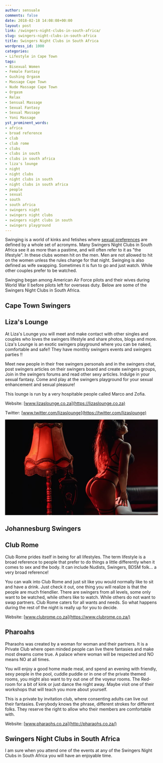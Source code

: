 ```yaml
---
author: sensuale
comments: false
date: 2018-02-18 14:08:08+00:00
layout: post
link: /swingers-night-clubs-in-south-africa/
slug: swingers-night-clubs-in-south-africa
title: Swingers Night Clubs in South Africa
wordpress_id: 1000
categories:
- Lifestyle in Cape Town
tags:
- Bisexual Women
- Female Fantasy
- Gushing Orgasm
- Massage Cape Town
- Nude Massage Cape Town
- Orgasm
- Relax
- Sensual Massage
- Sexual Fantasy
- Sexual Massage
- Yoni Massage
yst_prominent_words:
- africa
- broad reference
- club
- club rome
- clubs
- clubs in south
- clubs in south africa
- liza's lounge
- night
- night clubs
- night clubs in south
- night clubs in south africa
- people
- sexual
- south
- south africa
- swingers night
- swingers night clubs
- swingers night clubs in south
- swingers playground
---
```


Swinging is a world of kinks and fetishes where [sexual preferences](/female-sexual-fantasy/) are defined by a whole set of acronyms. Many Swingers Night Clubs in South Africa see it as more than a pastime, and will often refer to it as "the lifestyle". In these clubs women hit on the men. Men are not allowed to hit on the women unless the rules change for that night. Swinging is also defined as wife swapping. Sometimes it is fun to go and just watch. While other couples prefer to be watched.

Swinging began among American Air Force pilots and their wives during World War II before pilots left for overseas duty. Below are some of the Swingers Night Clubs in South Africa.


## Cape Town Swingers




## Liza's Lounge


At Liza's Lounge you will meet and make contact with other singles and couples who loves the swingers lifestyle and share photos, blogs and more. Liza's Lounge is an exotic swingers playground where you can be naked, comfortable and safe!! They have monthly swingers events and swingers parties !!

Meet new people in their free swingers personals and in the swingers chat, post swingers articles on their swingers board and create swingers groups, Join in the swingers forums and read other sexy articles. Indulge in your sexual fantasy. Come and play at the swingers playground for your sexual enhancement and sexual pleasure!

This lounge is run by a very hospitable people called Marco and Zofia.

Website: [www.lizaslounge.co.za](https://lizaslounge.co.za)

Twitter: [www.twitter.com/lizaslounge](https://twitter.com/lizaslounge)

![swingers night clubs in south africa](/images/posts/swingers-night-clubs-in-south-africa.jpg)


## Johannesburg Swingers




## Club Rome


Club Rome prides itself in being for all lifestyles. The term lifestyle is a broad reference to people that prefer to do things a little differently when it comes to sex and the body. It can include Nudists, Swingers, BDSM folk... a very broad reference!

You can walk into Club Rome and just sit like you would normally like to sit and have a drink. Just check it out, one thing you will realize is that the people are much friendlier. There are swingers from all levels, some only want to be watched, while others like to watch. While others do not want to swap partners. Club Rome caters for all wants and needs. So what happens during the rest of the night is really up for you to decide.

Website: [www.clubrome.co.za](https://www.clubrome.co.za/)


## Pharoahs


Pharaohs was created by a woman for woman and their partners. It is a Private Club where open minded people can live there fantasies and make most dreams come true. A palace where woman will be respected and NO means NO at all times.

You will enjoy a good home made meal, and spend an evening with friendly, sexy people in the pool, cuddle puddle or in one of the private themed rooms, you might also want to try out one of the voyeur rooms. The Red-room for a bit of kink or just dance the night away. Maybe visit one of their workshops that will teach you more about yourself.

This is a private by invitation club, where consenting adults can live out their fantasies. Everybody knows the phrase, different strokes for different folks. They reserve the right to allow who their members are comfortable with.

Website: [www.pharaohs.co.za](http://pharaohs.co.za/)


## Swingers Night Clubs in South Africa


I am sure when you attend one of the events at any of the Swingers Night Clubs in South Africa you will have an enjoyable time.

